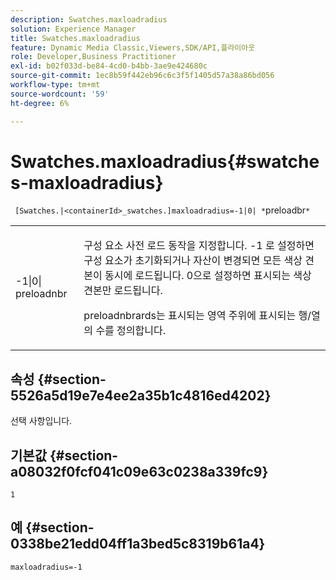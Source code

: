 ```yaml
---
description: Swatches.maxloadradius
solution: Experience Manager
title: Swatches.maxloadradius
feature: Dynamic Media Classic,Viewers,SDK/API,플라이아웃
role: Developer,Business Practitioner
exl-id: b02f033d-be84-4cd0-b4bb-3ae9e424680c
source-git-commit: 1ec8b59f442eb96c6c3f5f1405d57a38a86bd056
workflow-type: tm+mt
source-wordcount: '59'
ht-degree: 6%

---
```


# Swatches.maxloadradius{#swatches-maxloadradius}

` [Swatches.|<containerId>_swatches.]maxloadradius=-1|0| *`preloadbr`*`

<table id="table_4A27394B6B4347D69CAC5A59EE0FBC6F"> 
 <tbody> 
  <tr> 
   <td colname="col1"> <p><span class="codeph"> -1|0|<span class="varname"> preloadnbr</span></span> </p> </td> 
   <td colname="col2"> <p> 구성 요소 사전 로드 동작을 지정합니다. <span class="codeph"> -1</span> 로 설정하면 구성 요소가 초기화되거나 자산이 변경되면 모든 색상 견본이 동시에 로드됩니다. <span class="codeph"> 0</span>으로 설정하면 표시되는 색상 견본만 로드됩니다. </p> <p><span class="codeph"> <span class="varname"> </span></span> preloadnbrards는 표시되는 영역 주위에 표시되는 행/열의 수를 정의합니다. </p> </td> 
  </tr> 
 </tbody> 
</table>

## 속성 {#section-5526a5d19e7e4ee2a35b1c4816ed4202}

선택 사항입니다.

## 기본값 {#section-a08032f0fcf041c09e63c0238a339fc9}

`1`

## 예 {#section-0338be21edd04ff1a3bed5c8319b61a4}

`maxloadradius=-1`
